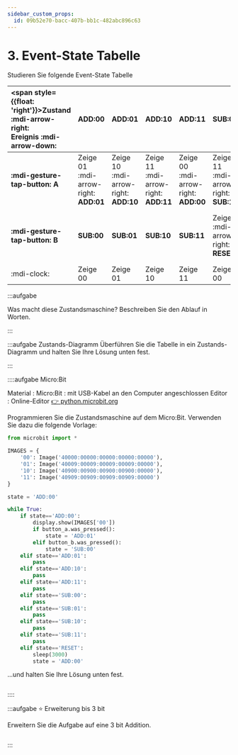 ```yaml
---
sidebar_custom_props:
  id: 09b52e70-bacc-407b-bb1c-482abc896c63
---
```

# 3. Event-State Tabelle

Studieren Sie folgende Event-State Tabelle

| <span style={{float: 'right'}}>Zustand :mdi-arrow-right:</span><br />Ereignis :mdi-arrow-down: | __ADD:00__                            | __ADD:01__                            | __ADD:10__                            | __ADD:11__                            | __SUB:00__                            | __SUB:01__                            | __SUB:10__                            | __SUB:11__                            | __RESET__                             |
|:-----------------------------------------------------------------------------------------------|:--------------------------------------|:--------------------------------------|:--------------------------------------|:--------------------------------------|:--------------------------------------|:--------------------------------------|:--------------------------------------|:--------------------------------------|:--------------------------------------|
| **:mdi-gesture-tap-button: A**                                                                 | Zeige 01 :mdi-arrow-right: __ADD:01__ | Zeige 10 :mdi-arrow-right: __ADD:10__ | Zeige 11 :mdi-arrow-right: __ADD:11__ | Zeige 00 :mdi-arrow-right: __ADD:00__ | Zeige 11 :mdi-arrow-right: __SUB:11__ | Zeige 00 :mdi-arrow-right: __SUB:00__ | Zeige 01 :mdi-arrow-right: __SUB:01__ | Zeige 10 :mdi-arrow-right: __SUB:10__ |                                       |
| **:mdi-gesture-tap-button: B**                                                                 | __SUB:00__                            | __SUB:01__                            | __SUB:10__                            | __SUB:11__                            | Zeige 0 :mdi-arrow-right: __RESET__   | Zeige 1 :mdi-arrow-right: __RESET__   | Zeige 2 :mdi-arrow-right: __RESET__   | Zeige 3 :mdi-arrow-right: __RESET__   | warte 3s :mdi-arrow-right: __ADD:00__ |
| :mdi-clock:                                                                                    | Zeige 00                              | Zeige 01                              | Zeige 10                              | Zeige 11                              | Zeige 00                              | Zeige 01                              | Zeige 10                              | Zeige 11                              |                                       |

:::aufgabe 
<Answer type="state" webKey="0fff7b52-7809-46f6-8bdd-1975b9b355b4" />

Was macht diese Zustandsmaschine? Beschreiben Sie den Ablauf in Worten.

<Answer type="text" webKey="f0ee7de2-e4a7-4249-ae49-053766fcb584" />
:::

:::aufgabe Zustands-Diagramm
<Answer type="state" webKey="dfb35ba3-f2aa-485e-b878-3a5555134abd" />
Überführen Sie die Tabelle in ein Zustands-Diagramm und halten Sie Ihre Lösung unten fest.

<Answer type="text" webKey="b9c862f9-831c-460f-a0b1-991b2e0e9d3b" />
:::

::::aufgabe Micro:Bit
<Answer type="state" webKey="c5f52e62-2fad-4186-a37c-8c074f4ef762" />

Material
: Micro:Bit
: mit USB-Kabel an den Computer angeschlossen
Editor
: Online-Editor [👉 python.microbit.org](https://python.microbit.org/)

Programmieren Sie die Zustandsmaschine auf dem Micro:Bit. Verwenden Sie dazu die folgende Vorlage:

```py
from microbit import *

IMAGES = {
    '00': Image('40000:00000:00000:00000:00000'),
    '01': Image('40009:00009:00009:00009:00000'),
    '10': Image('40900:00900:00900:00900:00000'),
    '11': Image('40909:00909:00909:00909:00000')
}

state = 'ADD:00'

while True:
    if state=='ADD:00':
        display.show(IMAGES['00'])
        if button_a.was_pressed():
            state = 'ADD:01'
        elif button_b.was_pressed():
            state = 'SUB:00'
    elif state=='ADD:01':
        pass
    elif state=='ADD:10':
        pass
    elif state=='ADD:11':
        pass
    elif state=='SUB:00':
        pass
    elif state=='SUB:01':
        pass
    elif state=='SUB:10':
        pass
    elif state=='SUB:11':
        pass
    elif state=='RESET':
        sleep(3000)
        state = 'ADD:00'
```

...und halten Sie Ihre Lösung unten fest.

```mpy live_py id=4189f779-1995-4402-8fce-850149ff9e70 title=2bit.mpy

```

::::


:::aufgabe ⭐ Erweiterung bis 3 bit
<Answer type="state" webKey="e3d1bf4d-b861-4495-a0f5-07cb72e3f904" />

Erweitern Sie die Aufgabe auf eine 3 bit Addition.

```mpy live_py id=7a7c6792-4782-4282-ba52-4f45b3f014b7 title=3bit.mpy
```
:::
